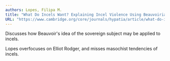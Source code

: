 ```yaml
---
authors: Lopes, Filipa M.
title: "What Do Incels Want? Explaining Incel Violence Using Beauvoirian Otherness"
URL: "https://www.cambridge.org/core/journals/hypatia/article/what-do-incels-want-explaining-incel-violence-using-beauvoirian-otherness/41705602E4C9B814BEEAE7825233BBD2"
---
```


Discusses how Beauvoir's idea of the sovereign subject may be applied
to incels.

Lopes overfocuses on Elliot Rodger, and misses masochist tendencies of
incels.

